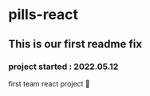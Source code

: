 <!-- @format -->

# pills-react

## This is our first readme fix

### project started : 2022.05.12

first team react project 💊
